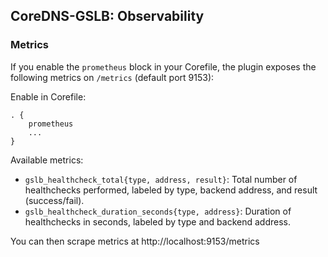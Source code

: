 
## CoreDNS-GSLB: Observability

### Metrics

If you enable the `prometheus` block in your Corefile, the plugin exposes the following metrics on `/metrics` (default port 9153):

Enable in Corefile:
```
. {
    prometheus
    ...
}
```

Available metrics:
- `gslb_healthcheck_total{type, address, result}`: Total number of healthchecks performed, labeled by type, backend address, and result (success/fail).
- `gslb_healthcheck_duration_seconds{type, address}`: Duration of healthchecks in seconds, labeled by type and backend address.


You can then scrape metrics at http://localhost:9153/metrics
